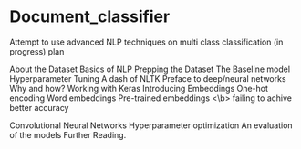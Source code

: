 # Document_classifier
Attempt to use advanced NLP techniques on multi class classification
(in progress)
plan 

About the Dataset
Basics of NLP
Prepping the Dataset
The Baseline model
Hyperparameter Tuning
A dash of NLTK
Preface to deep/neural networks
Why and how?
Working with Keras
Introducing Embeddings
One-hot encoding
Word embeddings
Pre-trained embeddings
<\b> failing to achive better accuracy


Convolutional Neural Networks
Hyperparameter optimization
An evaluation of the models
Further Reading.
